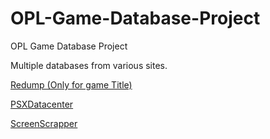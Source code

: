 # OPL-Game-Database-Project
OPL Game Database Project 

Multiple databases from various sites.

[Redump (Only for game Title)](https://psxdatacenter.com/)

[PSXDatacenter](https://psxdatacenter.com/)

[ScreenScrapper](https://www.screenscraper.fr)
 
